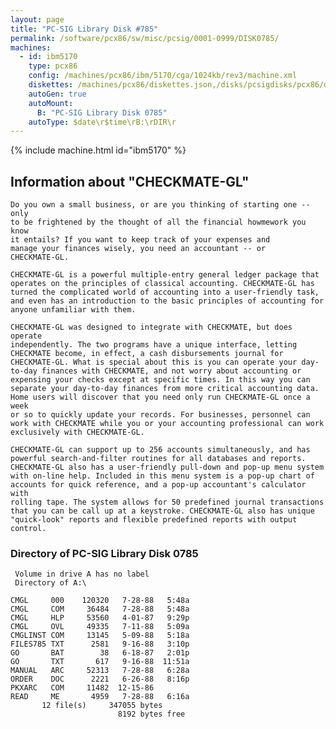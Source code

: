 ```yaml
---
layout: page
title: "PC-SIG Library Disk #785"
permalink: /software/pcx86/sw/misc/pcsig/0001-0999/DISK0785/
machines:
  - id: ibm5170
    type: pcx86
    config: /machines/pcx86/ibm/5170/cga/1024kb/rev3/machine.xml
    diskettes: /machines/pcx86/diskettes.json,/disks/pcsigdisks/pcx86/diskettes.json
    autoGen: true
    autoMount:
      B: "PC-SIG Library Disk 0785"
    autoType: $date\r$time\rB:\rDIR\r
---
```


{% include machine.html id="ibm5170" %}

## Information about "CHECKMATE-GL"

    Do you own a small business, or are you thinking of starting one -- only
    to be frightened by the thought of all the financial howmework you know
    it entails? If you want to keep track of your expenses and
    manage your finances wisely, you need an accountant -- or
    CHECKMATE-GL.
    
    CHECKMATE-GL is a powerful multiple-entry general ledger package that
    operates on the principles of classical accounting. CHECKMATE-GL has
    turned the complicated world of accounting into a user-friendly task,
    and even has an introduction to the basic principles of accounting for
    anyone unfamiliar with them.
    
    CHECKMATE-GL was designed to integrate with CHECKMATE, but does operate
    independently. The two programs have a unique interface, letting
    CHECKMATE become, in effect, a cash disbursements journal for
    CHECKMATE-GL. What is special about this is you can operate your day-
    to-day finances with CHECKMATE, and not worry about accounting or
    expensing your checks except at specific times. In this way you can
    separate your day-to-day finances from more critical accounting data.
    Home users will discover that you need only run CHECKMATE-GL once a week
    or so to quickly update your records. For businesses, personnel can
    work with CHECKMATE while you or your accounting professional can work
    exclusively with CHECKMATE-GL.
    
    CHECKMATE-GL can support up to 256 accounts simultaneously, and has
    powerful search-and-filter routines for all databases and reports.
    CHECKMATE-GL also has a user-friendly pull-down and pop-up menu system
    with on-line help. Included in this menu system is a pop-up chart of
    accounts for quick reference, and a pop-up accountant's calculator with
    rolling tape. The system allows for 50 predefined journal transactions
    that you can be call up at a keystroke. CHECKMATE-GL also has unique
    "quick-look" reports and flexible predefined reports with output
    control.

### Directory of PC-SIG Library Disk 0785

     Volume in drive A has no label
     Directory of A:\

    CMGL     000    120320   7-28-88   5:48a
    CMGL     COM     36484   7-28-88   5:48a
    CMGL     HLP     53560   4-01-87   9:29p
    CMGL     OVL     49335   7-11-88   5:09a
    CMGLINST COM     13145   5-09-88   5:18a
    FILES785 TXT      2581   9-16-88   3:10p
    GO       BAT        38   6-18-87   2:01p
    GO       TXT       617   9-16-88  11:51a
    MANUAL   ARC     52313   7-28-88   6:28a
    ORDER    DOC      2221   6-26-88   8:16p
    PKXARC   COM     11482  12-15-86
    READ     ME       4959   7-28-88   6:16a
           12 file(s)     347055 bytes
                            8192 bytes free
